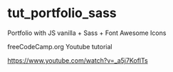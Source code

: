 # tut_portfolio_sass
Portfolio with JS vanilla + Sass + Font Awesome Icons




freeCodeCamp.org Youtube tutorial

https://www.youtube.com/watch?v=_a5j7KoflTs
